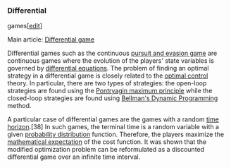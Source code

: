 ### Differential
games[[edit](/w/index.php?title=Game\_theory&action=edit&section=15 "Edit
section: Differential games")]

Main article: [Differential game](/wiki/Differential\_game "Differential game")

Differential games such as the continuous [pursuit and evasion
game](/wiki/Pursuit-evasion "Pursuit-evasion") are continuous games where the
evolution of the players' state variables is governed by [differential
equations](/wiki/Differential\_equation "Differential equation"). The problem
of finding an optimal strategy in a differential game is closely related to
the [optimal control](/wiki/Optimal\_control "Optimal control") theory. In
particular, there are two types of strategies: the open-loop strategies are
found using the [Pontryagin maximum
principle](/wiki/Pontryagin%27s\_Minimum\_Principle "Pontryagin's Minimum
Principle") while the closed-loop strategies are found using [Bellman's
Dynamic Programming](/wiki/Hamilton%E2%80%93Jacobi%E2%80%93Bellman\_equation
"Hamilton–Jacobi–Bellman equation") method.

A particular case of differential games are the games with a random [time
horizon](/wiki/Time\_horizon "Time horizon").[38] In such games, the terminal
time is a random variable with a given [probability
distribution](/wiki/Probability\_distribution "Probability distribution")
function. Therefore, the players maximize the [mathematical
expectation](/wiki/Mathematical\_expectation "Mathematical expectation") of the
cost function. It was shown that the modified optimization problem can be
reformulated as a discounted differential game over an infinite time interval.

